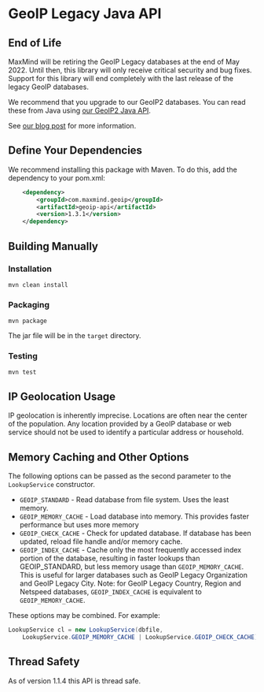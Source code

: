 # GeoIP Legacy Java API #

## End of Life ##

MaxMind will be retiring the GeoIP Legacy databases at the end of May
2022. Until then, this library will only receive critical security and bug
fixes. Support for this library will end completely with the last release of
the legacy GeoIP databases.

We recommend that you upgrade to our GeoIP2 databases. You can read these
from Java using [our GeoIP2 Java API](https://github.com/maxmind/GeoIP2-java).

See [our blog post](https://blog.maxmind.com/2020/06/01/retirement-of-geoip-legacy-downloadable-databases-in-may-2022/)
for more information.

## Define Your Dependencies ##

We recommend installing this package with Maven. To do this, add the dependency to your pom.xml:

```xml
    <dependency>
        <groupId>com.maxmind.geoip</groupId>
        <artifactId>geoip-api</artifactId>
        <version>1.3.1</version>
    </dependency>
```

## Building Manually ##

### Installation ###
    mvn clean install

### Packaging ###
    mvn package

The jar file will be in the `target` directory.

### Testing ###
    mvn test

## IP Geolocation Usage ##

IP geolocation is inherently imprecise. Locations are often near the center of
the population. Any location provided by a GeoIP database or web service
should not be used to identify a particular address or household.

## Memory Caching and Other Options ##

The following options can be passed as the second parameter to the
`LookupService` constructor.

* `GEOIP_STANDARD` - Read database from file system. Uses the least memory.
* `GEOIP_MEMORY_CACHE` - Load database into memory. This provides faster
  performance but uses more memory
* `GEOIP_CHECK_CACHE` - Check for updated database. If database has been
  updated, reload file handle and/or memory cache.
* `GEOIP_INDEX_CACHE` - Cache only the most frequently accessed index portion
  of the database, resulting in faster lookups than GEOIP_STANDARD, but less
  memory usage than `GEOIP_MEMORY_CACHE`. This is useful for larger databases
  such as GeoIP Legacy Organization and GeoIP Legacy City. Note: for GeoIP
  Legacy Country, Region and Netspeed databases, `GEOIP_INDEX_CACHE` is
  equivalent to `GEOIP_MEMORY_CACHE`.

These options may be combined. For example:

```java
LookupService cl = new LookupService(dbfile,
    LookupService.GEOIP_MEMORY_CACHE | LookupService.GEOIP_CHECK_CACHE);
```

## Thread Safety ##

As of version 1.1.4 this API is thread safe.

